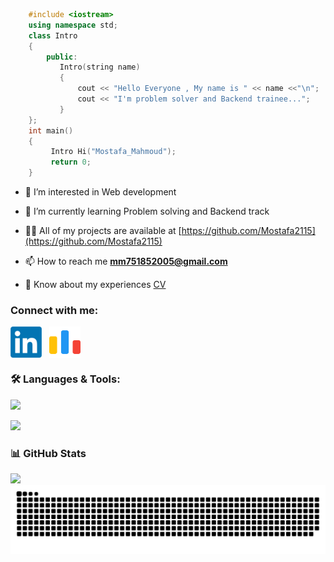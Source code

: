 <!---- 👋 Hi, I’m Mostafa Mahmoud 
- 👀 I’m interested in Web development 
- 🌱 I’m currently learning Problem solving
- 💞️ I’m looking to collaborate on life
- 📫 How to reach me (https://linktr.ee/Mostafa__Mahmoud)
- 😄 Pronouns: darsh
- ⚡ Fun fact: --->
<!-- <h1 align="center">Hi!👋, I'm Mostafa Mahmoud</h1>
 -->
```cpp
    #include <iostream>
    using namespace std;
    class Intro
    {
        public:
           Intro(string name)
           {
               cout << "Hello Everyone , My name is " << name <<"\n";
               cout << "I'm problem solver and Backend trainee...";
           }
    };
    int main()
    {
         Intro Hi("Mostafa_Mahmoud");
         return 0;
    }
  ```
<!-- <h2 align="center">Software Engineer | Problem Solver | Backend Trainee</h2> -->
  
- 👀 I’m interested in Web development 
- 🌱 I’m currently learning Problem solving and Backend track
- 👨‍💻 All of my projects are available at [https://github.com/Mostafa2115](https://github.com/Mostafa2115)
- 📫 How to reach me **mm751852005@gmail.com**

- 📄 Know about my experiences <a href="https://us.docworkspace.com/d/sIHjm0-VLoqr7uwY?sa=601.1093" target="_blank"> CV </a> 

  <!--<p align="center">
      <img src="https://komarev.com/ghpvc/?username=mostafa2115&color=4010B0" height="30"/>
  </p> -->
<h3 align="left">Connect with me:</h3>  
<p align="left">  <a href="https://www.linkedin.com/in/mostafa-mahmoud-5i" target="blank"><img align="center" src="https://raw.githubusercontent.com/iChiwi/iChiwi/refs/heads/main/src/LinkedIn.png" alt="LinkedIn Profile of Noor Tantawy" height="50" width="50" /></a>&nbsp;&nbsp; <!--<img align="center" src="https://raw.githubusercontent.com/rahuldkjain/github-profile-readme-generator/master/src/images/icons/Social/linked-in-alt.svg" alt="mostafa2115" height="30" width="40" /></a>-->  <a href="https://codeforces.com/profile/Mostafa3X" target="blank"> <img align="center" src="https://raw.githubusercontent.com/iChiwi/iChiwi/refs/heads/main/src/Codeforces.png" alt="Mostafa3X" height="50" width="50" /></a>&nbsp;&nbsp;<!--<img align="center" src="https://raw.githubusercontent.com/rahuldkjain/github-profile-readme-generator/master/src/images/icons/Social/codeforces.svg" alt="mostafa" height="30" width="40" /></a>--> 
</p>  

<h3 align="left">🛠️ Languages & Tools:</h3>
  <p align="left">
    <img src="https://skillicons.dev/icons?i=cpp,python,html,css,php,mysql,laravel,github,git&perline=11"/>
  </p>

<!--<table>
  <tr>
    <td>
      <a href="https://codeforces.com/profile/Mostafa3X">
        <img width="410" src="https://codeforces-readme-stats.vercel.app/api/card?username=Mostafa3X&theme=react" alt="Codeforces Stats"/>
      </a>
    </td>
  </tr>
</table>
-->
  
  <p align="left">
      <img src="https://github-readme-stats.vercel.app/api/top-langs?username=mostafa2115&layout=compact&langs_count=5&theme=codeSTACKr"/>
  </p>   
    <a/> 
 <h3>📊 GitHub Stats</h3>
     <p align="left">
    <img src="https://github-readme-stats.vercel.app/api?username=mostafa2115&show_icons=true&theme=dark"></a>
      <!-- Snake -->
      <img src="https://raw.githubusercontent.com/platane/snk/output/github-contribution-grid-snake-dark.svg">
  </p>

<!---
Mostafa2115/Mostafa2115 is a ✨ special ✨ repository because its `README.md` (this file) appears on your GitHub profile.
You can click the Preview link to take a look at your changes.
--->
